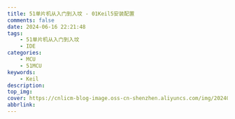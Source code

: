 ```yaml
---
title: 51单片机从入门到入坟 - 01Keil5安装配置
comments: false
date: 2024-06-16 22:21:48
tags:
    - 51单片机从入门到入坟
    - IDE
categories:
    - MCU
    - 51MCU
keywords:
    - Keil
description:
top_img:
cover: https://cnlicm-blog-image.oss-cn-shenzhen.aliyuncs.com/img/20240620204123.png
abbrlink:
---
```

